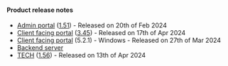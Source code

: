 #### Product release notes
* [Admin portal](/release-notes/admin) ([1.51](/configs/release-notes/admin/v1.51.1)) - Released on 20th of Feb 2024
* [Client facing portal](/release-notes/portal) ([3.45](/configs/release-notes/portal/v3.45)) - Released on 17th of Apr 2024
* [Client facing portal](https://help.deskdirector.com/article/4uzjpwaiou) (5.2.1) - Windows - Released on 27th of Mar 2024
* [Backend server](https://help.deskdirector.com/article/5ml4ieesph-server-changelog)
* [TECH](/release-notes/tech) ([1.56](/configs/release-notes/tech/v1.56)) - Released on 13th of Apr 2024
